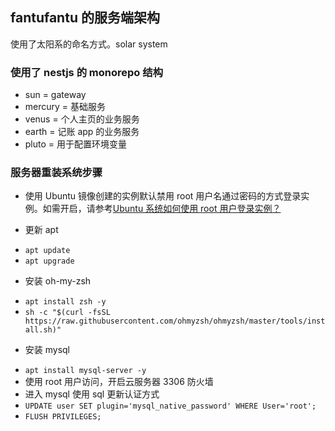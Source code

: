 ## fantufantu 的服务端架构

使用了太阳系的命名方式。solar system

### 使用了 nestjs 的 monorepo 结构

- sun = gateway
- mercury = 基础服务
- venus = 个人主页的业务服务
- earth = 记账 app 的业务服务
- pluto = 用于配置环境变量

### 服务器重装系统步骤

- 使用 Ubuntu 镜像创建的实例默认禁用 root 用户名通过密码的方式登录实例。如需开启，请参考[Ubuntu 系统如何使用 root 用户登录实例？](https://cloud.tencent.com/document/product/1207/44569#ubuntu-.E7.B3.BB.E7.BB.9F.E5.A6.82.E4.BD.95.E4.BD.BF.E7.94.A8-root-.E7.94.A8.E6.88.B7.E7.99.BB.E5.BD.95.E5.AE.9E.E4.BE.8B.EF.BC.9F)

- 更新 apt

* `apt update`
* `apt upgrade`

- 安装 oh-my-zsh

* `apt install zsh -y`
* `sh -c "$(curl -fsSL https://raw.githubusercontent.com/ohmyzsh/ohmyzsh/master/tools/install.sh)"`

- 安装 mysql

* `apt install mysql-server -y`
* 使用 root 用户访问，开启云服务器 3306 防火墙
* 进入 mysql 使用 sql 更新认证方式
* `UPDATE user SET plugin='mysql_native_password' WHERE User='root';`
* `FLUSH PRIVILEGES;`

